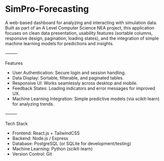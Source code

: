 # SimPro-Forecasting

A web-based dashboard for analyzing and interacting with simulation data.
Built as part of an A Level Computer Science NEA project, this application focuses on clean data presentation, usability features (sortable columns, responsive design, pagination, loading states), and the integration of simple machine learning models for predictions and insights.

⸻

 Features
-	User Authentication: Secure login and session handling.
-	Data Display: Sortable, filterable, and paginated tables.
-	Responsive UI: Works seamlessly across desktop and mobile.
-	Feedback States: Loading indicators and error messages for improved UX.
-	Machine Learning Integration: Simple predictive models (via scikit-learn) for analyzing trends.

⸻

Tech Stack
-	Frontend: React.js + TailwindCSS
-	Backend: Node.js / Express
-	Database: PostgreSQL (or SQLite for development/testing)
-	Machine Learning: Python (scikit-learn)
-	Version Control: Git